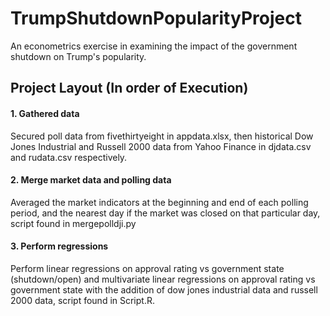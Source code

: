 # TrumpShutdownPopularityProject
An econometrics exercise in examining the impact of the government shutdown on Trump's popularity.
## Project Layout (In order of Execution)
#### 1. Gathered data
Secured poll data from fivethirtyeight in appdata.xlsx, then historical Dow Jones Industrial and Russell 2000 data from Yahoo Finance in djdata.csv and rudata.csv respectively.
#### 2. Merge market data and polling data
Averaged the market indicators at the beginning and end of each polling period, and the nearest day if the market was closed on that particular day, script found in mergepolldji.py
#### 3. Perform regressions
Perform linear regressions on approval rating vs government state (shutdown/open) and multivariate linear regressions on approval rating vs government state with the addition of dow jones industrial data and russell 2000 data, script found in Script.R.
